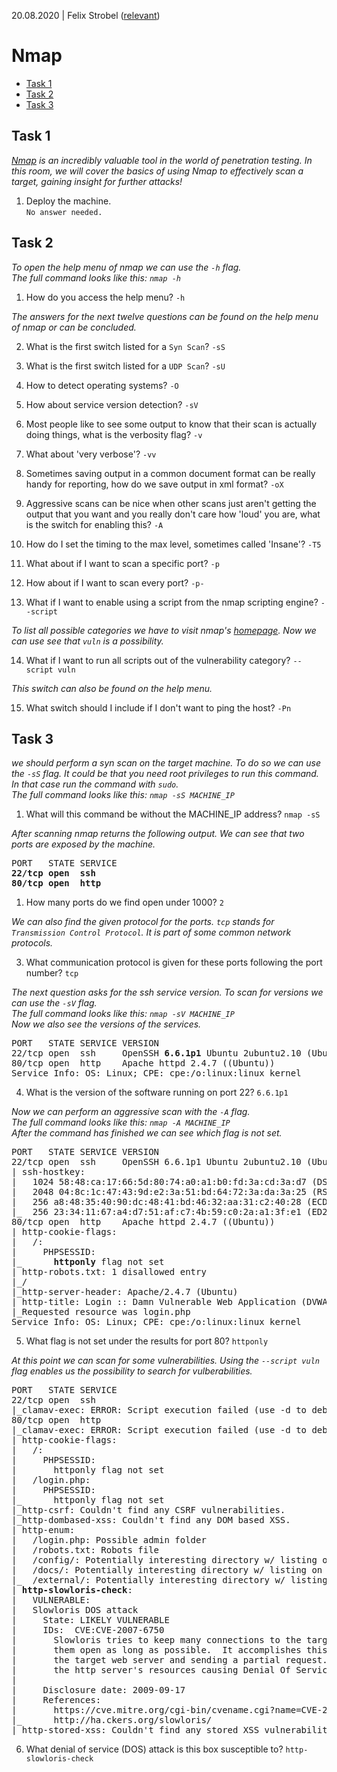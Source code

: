 20.08.2020 | Felix Strobel ([relevant](https://tryhackme.com/p/relevant))

# Nmap

  - [Task 1](#task-1)
  - [Task 2](#task-2)
  - [Task 3](#task-3)

## Task 1

<i>[Nmap](https://nmap.org) is an incredibly valuable tool in the world of penetration testing. In this room, we will cover the basics of using Nmap to effectively scan a target, gaining insight for further attacks!</i>

1. Deploy the machine.<br>
   `No answer needed.`

## Task 2

<i>To open the help menu of nmap we can use the `-h` flag.<br>
The full command looks like this: `nmap -h`</i>

1. How do you access the help menu?
   `-h`

<i>The answers for the next twelve questions can be found on the help menu of nmap or can be concluded.</i>

2. What is the first switch listed for a `Syn Scan`?
   `-sS`

3. What is the first switch listed for a `UDP Scan`?
   `-sU`

4. How to detect operating systems?
   `-O`

5. How about service version detection?
   `-sV`

6. Most people like to see some output to know that their scan is actually doing things, what is the verbosity flag?
   `-v`

7. What about 'very verbose'?
   `-vv`

8. Sometimes saving output in a common document format can be really handy for reporting, how do we save output in xml format?
   `-oX`

9. Aggressive scans can be nice when other scans just aren't getting the output that you want and you really don't care how 'loud' you are, what is the switch for enabling this?
    `-A`

10. How do I set the timing to the max level, sometimes called 'Insane'?
    `-T5`

11. What about if I want to scan a specific port?
    `-p`

12. How about if I want to scan every port?
    `-p-`

13. What if I want to enable using a script from the nmap scripting engine?
    `--script`

<i>To list all possible categories we have to visit nmap's [homepage](https://nmap.org/book/nse-usage.html). Now we can use see that `vuln` is a possibility.</i>

14. What if I want to run all scripts out of the vulnerability category?
    `--script vuln`

<i>This switch can also be found on the help menu.</i>

15. What switch should I include if I don't want to ping the host?
    `-Pn`

## Task 3

<i>we should perform a syn scan on the target machine. To do so we can use the `-sS` flag. It could be that you need root privileges to run this command. In that case run the command with `sudo`.<br>
The full command looks like this: `nmap -sS MACHINE_IP`</i>

1. What will this command be without the MACHINE_IP address?
   `nmap -sS`

<i>After scanning nmap returns the following output. We can see that two ports are exposed by the machine.</i>

<pre>
PORT   STATE SERVICE
<b>22/tcp open  ssh</b>
<b>80/tcp open  http</b>
</pre>

1. How many ports do we find open under 1000?
   `2`

<i>We can also find the given protocol for the ports. `tcp` stands for `Transmission Control Protocol`. It is part of some common network protocols.</i>

3. What communication protocol is given for these ports following the port number?
   `tcp`

<i>The next question asks for the ssh service version. To scan for versions we can use the `-sV` flag.<br>
The full command looks like this: `nmap -sV MACHINE_IP`<br>
Now we also see the versions of the services.</i>

<pre>
PORT   STATE SERVICE VERSION
22/tcp open  ssh     OpenSSH <b>6.6.1p1</b> Ubuntu 2ubuntu2.10 (Ubuntu Linux; protocol 2.0)
80/tcp open  http    Apache httpd 2.4.7 ((Ubuntu))
Service Info: OS: Linux; CPE: cpe:/o:linux:linux_kernel
</pre>

4. What is the version of the software running on port 22?
   `6.6.1p1`

<i>Now we can perform an aggressive scan with the `-A` flag.<br>
The full command looks like this: `nmap -A MACHINE_IP`<br>
After the command has finished we can see which flag is not set.</i>

<pre>
PORT   STATE SERVICE VERSION
22/tcp open  ssh     OpenSSH 6.6.1p1 Ubuntu 2ubuntu2.10 (Ubuntu Linux; protocol 2.0)
| ssh-hostkey: 
|   1024 58:48:ca:17:66:5d:80:74:a0:a1:b0:fd:3a:cd:3a:d7 (DSA)
|   2048 04:8c:1c:47:43:9d:e2:3a:51:bd:64:72:3a:da:3a:25 (RSA)
|   256 a8:48:35:40:90:dc:48:41:bd:46:32:aa:31:c2:40:28 (ECDSA)
|_  256 23:34:11:67:a4:d7:51:af:c7:4b:59:c0:2a:a1:3f:e1 (ED25519)
80/tcp open  http    Apache httpd 2.4.7 ((Ubuntu))
| http-cookie-flags: 
|   /: 
|     PHPSESSID: 
|_      <b>httponly</b> flag not set
| http-robots.txt: 1 disallowed entry 
|_/
|_http-server-header: Apache/2.4.7 (Ubuntu)
| http-title: Login :: Damn Vulnerable Web Application (DVWA) v1.10 *Develop...
|_Requested resource was login.php
Service Info: OS: Linux; CPE: cpe:/o:linux:linux_kernel
</pre>

5. What flag is not set under the results for port 80?
   `httponly`

<i>At this point we can scan for some vulnerabilities. Using the `--script vuln` flag enables us the possibility to search for vulberabilities.</i>

<pre>
PORT   STATE SERVICE
22/tcp open  ssh
|_clamav-exec: ERROR: Script execution failed (use -d to debug)
80/tcp open  http
|_clamav-exec: ERROR: Script execution failed (use -d to debug)
| http-cookie-flags: 
|   /: 
|     PHPSESSID: 
|       httponly flag not set
|   /login.php: 
|     PHPSESSID: 
|_      httponly flag not set
|_http-csrf: Couldn't find any CSRF vulnerabilities.
|_http-dombased-xss: Couldn't find any DOM based XSS.
| http-enum: 
|   /login.php: Possible admin folder
|   /robots.txt: Robots file
|   /config/: Potentially interesting directory w/ listing on 'apache/2.4.7 (ubuntu)'
|   /docs/: Potentially interesting directory w/ listing on 'apache/2.4.7 (ubuntu)'
|_  /external/: Potentially interesting directory w/ listing on 'apache/2.4.7 (ubuntu)'
| <b>http-slowloris-check</b>: 
|   VULNERABLE:
|   Slowloris DOS attack
|     State: LIKELY VULNERABLE
|     IDs:  CVE:CVE-2007-6750
|       Slowloris tries to keep many connections to the target web server open and hold
|       them open as long as possible.  It accomplishes this by opening connections to
|       the target web server and sending a partial request. By doing so, it starves
|       the http server's resources causing Denial Of Service.
|       
|     Disclosure date: 2009-09-17
|     References:
|       https://cve.mitre.org/cgi-bin/cvename.cgi?name=CVE-2007-6750
|_      http://ha.ckers.org/slowloris/
|_http-stored-xss: Couldn't find any stored XSS vulnerabilities.
</pre>

6. What denial of service (DOS) attack is this box susceptible to?
   `http-slowloris-check`
